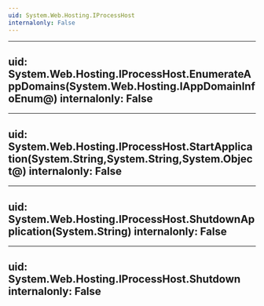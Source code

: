```yaml
---
uid: System.Web.Hosting.IProcessHost
internalonly: False
---
```


---
uid: System.Web.Hosting.IProcessHost.EnumerateAppDomains(System.Web.Hosting.IAppDomainInfoEnum@)
internalonly: False
---

---
uid: System.Web.Hosting.IProcessHost.StartApplication(System.String,System.String,System.Object@)
internalonly: False
---

---
uid: System.Web.Hosting.IProcessHost.ShutdownApplication(System.String)
internalonly: False
---

---
uid: System.Web.Hosting.IProcessHost.Shutdown
internalonly: False
---
